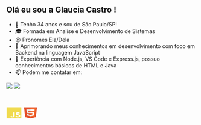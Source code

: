 ## Olá eu sou a Glaucia Castro !

- 👋 Tenho 34 anos e sou de São Paulo/SP!
- 🎓 Formada em Analise e Desenvolvimento de Sistemas
- 😉 Pronomes Ela/Dela
- 🌱 Aprimorando meus conhecimentos em desenvolvimento com foco em Backend na linguagem JavaScript
- 📝 Experiência com Node.js, VS Code e Express.js, possuo conhecimentos básicos de HTML e Java
- 📫 Podem me contatar em: 
   
<div> 

  <a href = "mailto:galcastrossc@gmail.com"><img src="https://img.shields.io/badge/-Gmail-%23333?style=for-the-badge&logo=gmail&logoColor=white" target="_blank"></a>
  <a href="https://www.linkedin.com/in/glauciascastro/" target="_blank"><img src="https://img.shields.io/badge/-LinkedIn-%230077B5?style=for-the-badge&logo=linkedin&logoColor=white" target="_blank"></a> 
  
</div>

 ##
 
<div style="display: inline_block"><br>
  <img align="center" alt="Rafa-Js" height="30" width="40" src="https://raw.githubusercontent.com/devicons/devicon/master/icons/javascript/javascript-plain.svg">
  <img align="center" alt="Rafa-HTML" height="30" width="40" src="https://raw.githubusercontent.com/devicons/devicon/master/icons/html5/html5-original.svg">

  </div>
